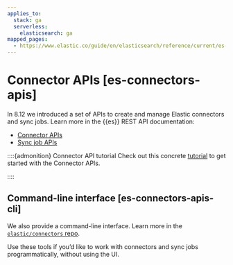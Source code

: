 ```yaml
---
applies_to:
  stack: ga
  serverless: 
    elasticsearch: ga
mapped_pages:
  - https://www.elastic.co/guide/en/elasticsearch/reference/current/es-connectors-apis.html
---
```


# Connector APIs [es-connectors-apis]

In 8.12 we introduced a set of APIs to create and manage Elastic connectors and sync jobs. Learn more in the {{es}} REST API documentation:

* [Connector APIs](https://www.elastic.co/docs/api/doc/elasticsearch/group/endpoint-connector)
* [Sync job APIs](https://www.elastic.co/docs/api/doc/elasticsearch/group/endpoint-connector#sync-job-apis)

::::{admonition} Connector API tutorial
Check out this concrete [tutorial](/reference/ingestion-tools/search-connectors/api-tutorial.md) to get started with the Connector APIs.

::::



## Command-line interface [es-connectors-apis-cli]

We also provide a command-line interface. Learn more in the [`elastic/connectors` repo](https://github.com/elastic/connectors/blob/main/docs/CLI.md).

Use these tools if you’d like to work with connectors and sync jobs programmatically, without using the UI.


